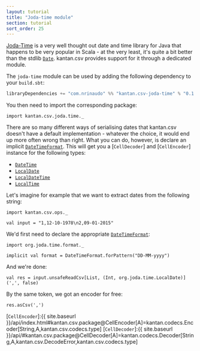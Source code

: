 ```yaml
---
layout: tutorial
title: "Joda-time module"
section: tutorial
sort_order: 25
---
```

[Joda-Time](http://www.joda.org/joda-time/) is a very well thought out date and time library for Java that happens to
be very popular in Scala - at the very least, it's quite a bit better than the stdlib [`Date`]. kantan.csv provides
support for it through a dedicated module.

The `joda-time` module can be used by adding the following dependency to your `build.sbt`:

```scala
libraryDependencies += "com.nrinaudo" %% "kantan.csv-joda-time" % "0.1.13"
```

You then need to import the corresponding package:

```tut:silent
import kantan.csv.joda.time._
```

There are so many different ways of serialising dates that kantan.csv doesn't have a default implementation - whatever
the choice, it would end up more often wrong than right. What you can do, however, is declare an implicit
[`DateTimeFormat`]. This will get you a [`CellDecoder`] and [`CellEncoder`] instance for the following types:

* [`DateTime`]
* [`LocalDate`]
* [`LocalDateTime`]
* [`LocalTime`]

Let's imagine for example that we want to extract dates from the following string:

```tut:silent
import kantan.csv.ops._

val input = "1,12-10-1978\n2,09-01-2015"
```

We'd first need to declare the appropriate [`DateTimeFormat`]:

```tut:silent
import org.joda.time.format._

implicit val format = DateTimeFormat.forPattern("DD-MM-yyyy")
```

And we're done:

```tut
val res = input.unsafeReadCsv[List, (Int, org.joda.time.LocalDate)](',', false)
```

By the same token, we got an encoder for free:

```tut
res.asCsv(',')
```


[`Date`]:https://docs.oracle.com/javase/7/docs/api/java/util/Date.html
[`DateTime`]:http://joda-time.sourceforge.net/apidocs/org/joda/time/DateTime.html
[`LocalDate`]:http://joda-time.sourceforge.net/apidocs/org/joda/time/LocalDate.html
[`LocalDateTime`]:http://joda-time.sourceforge.net/apidocs/org/joda/time/LocalDateTime.html
[`LocalTime`]:http://joda-time.sourceforge.net/apidocs/org/joda/time/LocalTime.html
[`DateTimeFormat`]:http://joda-time.sourceforge.net/apidocs/org/joda/time/format/DateTimeFormat.html
[`CellEncoder`]:{{ site.baseurl }}/api/index.html#kantan.csv.package@CellEncoder[A]=kantan.codecs.Encoder[String,A,kantan.csv.codecs.type]
[`CellDecoder`]:{{ site.baseurl }}/api/#kantan.csv.package@CellDecoder[A]=kantan.codecs.Decoder[String,A,kantan.csv.DecodeError,kantan.csv.codecs.type]
